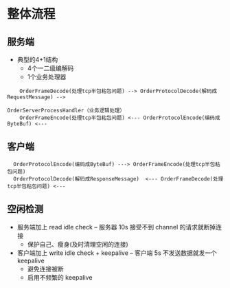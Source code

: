 # 整体流程
## 服务端
- 典型的4+1结构
    - 4个一二级编解码
    - 1个业务处理器
```
    OrderFrameDecode(处理tcp半包粘包问题) --> OrderProtocolDecode(解码成RequestMessage) --> 
                                                                                         OrderServerProcessHandler（业务逻辑处理） 
    OrderFrameEncode(处理tcp半包粘包问题) <--- OrderProtocolEncode(编码成ByteBuf) <---                                           
```

## 客户端
```
  OrderProtocolEncode(编码成ByteBuf) ---> OrderFrameEncode(处理tcp半包粘包问题)
  OrderProtocolDecode(解码成ResponseMessage)  <--- OrderFrameDecode(处理tcp半包粘包问题) <---
```

## 空闲检测
- 服务端加上 read idle check – 服务器 10s 接受不到 channel 的请求就断掉连接
  - 保护自己、瘦身(及时清理空闲的连接)
- 客户端加上 write idle check + keepalive – 客户端 5s 不发送数据就发一个 keepalive
  - 避免连接被断
  - 启用不频繁的 keepalive
                                                        